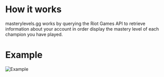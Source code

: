 # How it works
masterylevels.gg works by querying the Riot Games API to retrieve information
about your account in order display the mastery level of each champion you have
played.

# Example
![Example](example.gif "example")

